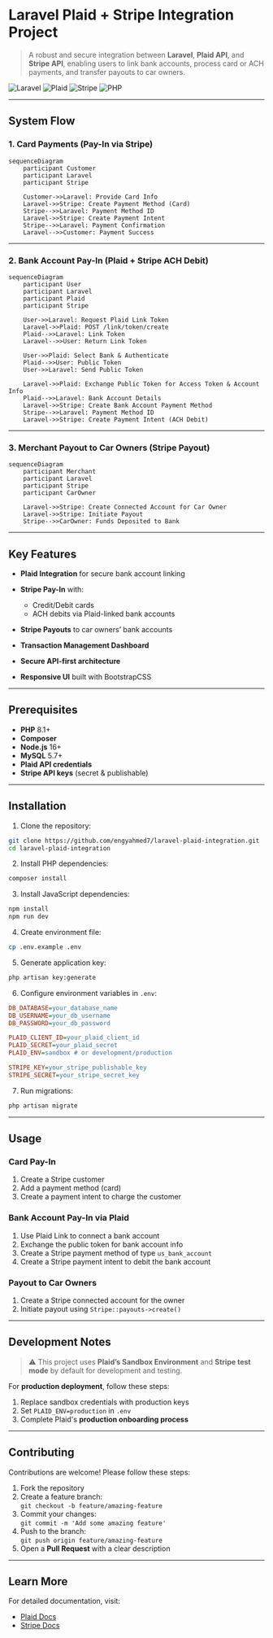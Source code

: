 # Laravel Plaid + Stripe Integration Project

> A robust and secure integration between **Laravel**, **Plaid API**, and **Stripe API**, enabling users to link bank accounts, process card or ACH payments, and transfer payouts to car owners.

![Laravel](https://img.shields.io/badge/Laravel-12.x-red?style=flat-square\&logo=laravel) ![Plaid](https://img.shields.io/badge/Plaid-Sandbox-blue?style=flat-square) ![Stripe](https://img.shields.io/badge/Stripe-Integration-purple?style=flat-square\&logo=stripe) ![PHP](https://img.shields.io/badge/PHP-8.1%2B-blue?style=flat-square\&logo=php)

---

## System Flow

### 1. **Card Payments (Pay-In via Stripe)**

```mermaid
sequenceDiagram
    participant Customer
    participant Laravel
    participant Stripe

    Customer->>Laravel: Provide Card Info
    Laravel->>Stripe: Create Payment Method (Card)
    Stripe-->>Laravel: Payment Method ID
    Laravel->>Stripe: Create Payment Intent
    Stripe-->>Laravel: Payment Confirmation
    Laravel-->>Customer: Payment Success
```

---

### 2. **Bank Account Pay-In (Plaid + Stripe ACH Debit)**

```mermaid
sequenceDiagram
    participant User
    participant Laravel
    participant Plaid
    participant Stripe

    User->>Laravel: Request Plaid Link Token
    Laravel->>Plaid: POST /link/token/create
    Plaid-->>Laravel: Link Token
    Laravel-->>User: Return Link Token

    User->>Plaid: Select Bank & Authenticate
    Plaid-->>User: Public Token
    User->>Laravel: Send Public Token

    Laravel->>Plaid: Exchange Public Token for Access Token & Account Info
    Plaid-->>Laravel: Bank Account Details
    Laravel->>Stripe: Create Bank Account Payment Method
    Stripe-->>Laravel: Payment Method ID
    Laravel->>Stripe: Create Payment Intent (ACH Debit)
```

---

### 3. **Merchant Payout to Car Owners (Stripe Payout)**

```mermaid
sequenceDiagram
    participant Merchant
    participant Laravel
    participant Stripe
    participant CarOwner

    Laravel->>Stripe: Create Connected Account for Car Owner
    Laravel->>Stripe: Initiate Payout
    Stripe-->>CarOwner: Funds Deposited to Bank
```

---

## Key Features

* **Plaid Integration** for secure bank account linking
* **Stripe Pay-In** with:

  * Credit/Debit cards
  * ACH debits via Plaid-linked bank accounts
* **Stripe Payouts** to car owners’ bank accounts
* **Transaction Management Dashboard**
* **Secure API-first architecture**
* **Responsive UI** built with BootstrapCSS

---

## Prerequisites

* **PHP** 8.1+
* **Composer**
* **Node.js** 16+
* **MySQL** 5.7+
* **Plaid API credentials**
* **Stripe API keys** (secret & publishable)

---

## Installation

1. Clone the repository:

```bash
git clone https://github.com/engyahmed7/laravel-plaid-integration.git
cd laravel-plaid-integration
```

2. Install PHP dependencies:

```bash
composer install
```

3. Install JavaScript dependencies:

```bash
npm install
npm run dev
```

4. Create environment file:

```bash
cp .env.example .env
```

5. Generate application key:

```bash
php artisan key:generate
```

6. Configure environment variables in `.env`:

```ini
DB_DATABASE=your_database_name
DB_USERNAME=your_db_username
DB_PASSWORD=your_db_password

PLAID_CLIENT_ID=your_plaid_client_id
PLAID_SECRET=your_plaid_secret
PLAID_ENV=sandbox # or development/production

STRIPE_KEY=your_stripe_publishable_key
STRIPE_SECRET=your_stripe_secret_key
```

7. Run migrations:

```bash
php artisan migrate
```

---

## Usage

### **Card Pay-In**

1. Create a Stripe customer
2. Add a payment method (card)
3. Create a payment intent to charge the customer

### **Bank Account Pay-In via Plaid**

1. Use Plaid Link to connect a bank account
2. Exchange the public token for bank account info
3. Create a Stripe payment method of type `us_bank_account`
4. Create a Stripe payment intent to debit the bank account

### **Payout to Car Owners**

1. Create a Stripe connected account for the owner
2. Initiate payout using `Stripe::payouts->create()`

---

## Development Notes

> ⚠️ This project uses **Plaid’s Sandbox Environment** and **Stripe test mode** by default for development and testing.

For **production deployment**, follow these steps:

1. Replace sandbox credentials with production keys
2. Set `PLAID_ENV=production` in `.env`
3. Complete Plaid's **production onboarding process**

---

## Contributing

Contributions are welcome! Please follow these steps:

1. Fork the repository
2. Create a feature branch:  
   `git checkout -b feature/amazing-feature`
3. Commit your changes:  
   `git commit -m 'Add some amazing feature'`
4. Push to the branch:  
   `git push origin feature/amazing-feature`
5. Open a **Pull Request** with a clear description

---


## Learn More
For detailed documentation, visit:
* [Plaid Docs](https://plaid.com/docs/)
* [Stripe Docs](https://stripe.com/docs)
